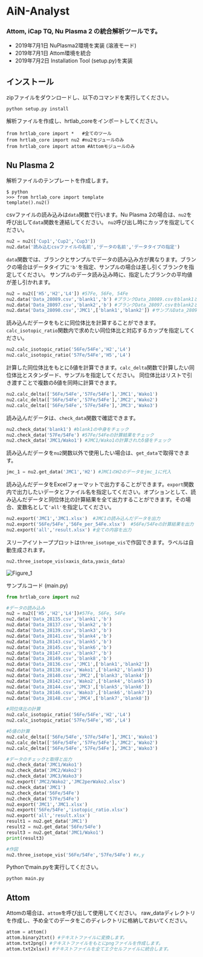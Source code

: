 # AiN-Analyst

### Attom, iCap TQ, Nu Plasma 2 の統合解析ツールです。
- 2019年7月1日 NuPlasma2環境を実装 (溶液モード)
- 2019年7月1日 Attom環境を統合
- 2019年7月2日 Installation Tool (setup.py)を実装

## インストール
zipファイルをダウンロードし、以下のコマンドを実行してください。
```
python setup.py install
```
解析ファイルを作成し、hrtlab_coreをインポートしてください。
```
from hrtlab_core import *   #全てのツール
from hrtlab_core import nu2 #nu2モジュールのみ
from hrtlab_core import attom #Attomモジュールのみ
```

## Nu Plasma 2

解析ファイルのテンプレートを作成します。
```
$ python
>>> from hrtlab_core import template
template().nu2()
```

csvファイルの読み込みは`data`関数で行います。Nu Plasma 2の場合は、`nu2`を呼び出して`data`関数を連結してください。
`nu2`呼び出し時にカップを指定してください。
```python
nu2 = nu2(['Cup1','Cup2','Cup3'])
nu2.data('読み込むcsvファイルの名前','データの名前','データタイプの指定')
```

`data`関数では、ブランクとサンプルでデータの読み込み方が異なります。ブランクの場合はデータタイプに`'b'`を指定、サンプルの場合は差し引くブランクを指定してください。
サンプルのデータ読み込み時に、指定したブランクの平均値が差し引かれます。
```python
nu2 = nu2(['H5','H2','L4']) #57Fe, 56Fe, 54Fe
nu2.data('Data_28089.csv','blank1','b') #ブランクData_28089.csvをblank1として読み込み
nu2.data('Data_28097.csv','blank2','b') #ブランクData_28097.csvをblank2として読み込み
nu2.data('Data_28090.csv','JMC1',['blank1','blank2']) #サンプルData_28090.csvをblank1とblank2の平均値を差し引いてJMC1として読み込み
```

読み込んだデータをもとに同位体比を計算することができます。`calc_isotopic_ratio`関数内で求めたい同位体比と対応するカップを指定してください。
```python
nu2.calc_isotopic_ratio('56Fe/54Fe','H2','L4')
nu2.calc_isotopic_ratio('57Fe/54Fe','H5','L4')
```

計算した同位体比をもとにδ値を計算できます。`calc_delta`関数で計算したい同位体比とスタンダード、サンプルを指定してください。
同位体比はリストで引き渡すことで複数のδ値を同時に計算できます。
```Python
nu2.calc_delta(['56Fe/54Fe','57Fe/54Fe'],'JMC1','Wako1')
nu2.calc_delta(['56Fe/54Fe','57Fe/54Fe'],'JMC2','Wako2')
nu2.calc_delta(['56Fe/54Fe','57Fe/54Fe'],'JMC3','Wako3')
```

読み込んだデータは、`check_data`関数で確認できます。
```python
nu2.check_data('blank1') #blank1の中身をチェック
nu2.check_data('57Fe/54Fe') #57Fe/54Feの計算結果をチェック
nu2.check_data('JMC1/Wako1') #JMC1/Wako1の計算されたδ値をチェック
```

読み込んだデータを`nu2`関数以外で使用したい場合は、`get_data`で取得できます。
```python
jmc_1 = nu2.get_data('JMC1','H2') #JMC1のH2のデータをjmc_1に代入
```

読み込んだデータをExcelフォーマットで出力することができます。`export`関数内で出力したいデータとファイル名を指定してください。オプションとして、読み込んだデータと同位体比の計算結果を全て出力することができます。その場合、変数名として`'all'`を指定してください。
```python
nu2.export('JMC1','JMC1.xlsx')  #JMC1の読み込んだデータを出力
nu2.export('56Fe/54Fe','56Fe_per_54Fe.xlsx')  #56Fe/54Feの計算結果を出力
nu2.export('all','result.xlsx') #全ての内容を出力
```

スリーアイソトーププロットは`three_isotope_vis`で作図できます。ラベルは自動生成されます。
```python
nu2.three_isotope_vis(xaxis_data,yaxis_data)
```
![Figure_1](https://user-images.githubusercontent.com/7247018/60564156-9bbe2e00-9d99-11e9-8755-e6c2541e5b74.png)


サンプルコード (main.py)
```python
from hrtlab_core import nu2

#データの読み込み
nu2 = nu2(['H5','H2','L4'])#57Fe, 56Fe, 54Fe
nu2.data('Data_28135.csv','blank1','b')
nu2.data('Data_28137.csv','blank2','b')
nu2.data('Data_28139.csv','blank3','b')
nu2.data('Data_28141.csv','blank4','b')
nu2.data('Data_28143.csv','blank5','b')
nu2.data('Data_28145.csv','blank6','b')
nu2.data('Data_28147.csv','blank7','b')
nu2.data('Data_28149.csv','blank8','b')
nu2.data('Data_28136.csv','JMC1',['blank1','blank2'])
nu2.data('Data_28138.csv','Wako1',['blank2','blank3'])
nu2.data('Data_28140.csv','JMC2',['blank3','blank4'])
nu2.data('Data_28142.csv','Wako2',['blank4','blank5'])
nu2.data('Data_28144.csv','JMC3',['blank5','blank6'])
nu2.data('Data_28146.csv','Wako3',['blank6','blank7'])
nu2.data('Data_28148.csv','JMC4',['blank7','blank8'])

#同位体比の計算
nu2.calc_isotopic_ratio('56Fe/54Fe','H2','L4')
nu2.calc_isotopic_ratio('57Fe/54Fe','H5','L4')

#δ値の計算
nu2.calc_delta(['56Fe/54Fe','57Fe/54Fe'],'JMC1','Wako1')
nu2.calc_delta(['56Fe/54Fe','57Fe/54Fe'],'JMC2','Wako2')
nu2.calc_delta(['56Fe/54Fe','57Fe/54Fe'],'JMC3','Wako3')

#データのチェックと取得と出力
nu2.check_data('JMC1/Wako1')
nu2.check_data('JMC2/Wako2')
nu2.check_data('JMC3/Wako3')
nu2.export('JMC2/Wako2','JMC2perWako2.xlsx')
nu2.check_data('JMC1')
nu2.check_data('56Fe/54Fe')
nu2.check_data('57Fe/54Fe')
nu2.export('JMC1','JMC1.xlsx')
nu2.export('56Fe/54Fe','isotopic_ratio.xlsx')
nu2.export('all','result.xlsx')
result1 = nu2.get_data('JMC1')
result2 = nu2.get_data('56Fe/54Fe')
result3 = nu2.get_data('JMC1/Wako1')
print(result3)

#作図
nu2.three_isotope_vis('56Fe/54Fe','57Fe/54Fe') #x,y
```

Pythonでmain.pyを実行してください。
```Python
python main.py
```

## Attom

Attomの場合は、`attom`を呼び出して使用してください。
raw_dataディレクトリを作成し、予め全てのデータをこのディレクトリに格納しておいてください。
```python
attom = attom()
attom.binary2txt() #テキストファイルに変換します。
attom.txt2png() #テキストファイルをもとにpngファイルを作成します。
attom.txt2xlsx() #テキストファイルを全てエクセルファイルに統合します。
```

